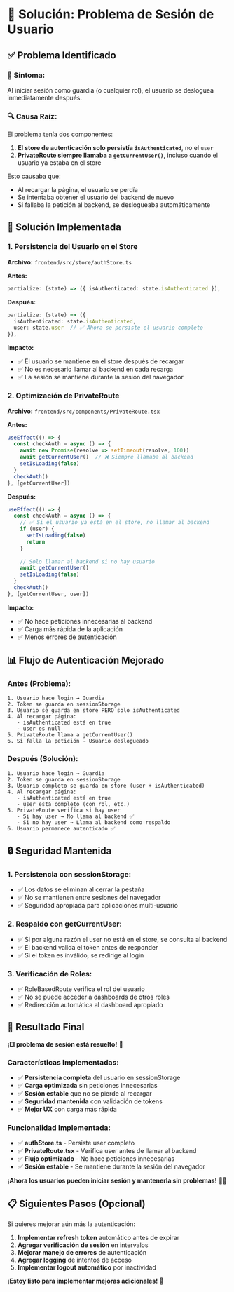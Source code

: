# 🔐 Solución: Problema de Sesión de Usuario

## ✅ **Problema Identificado**

### **🚨 Síntoma:**
Al iniciar sesión como guardia (o cualquier rol), el usuario se desloguea inmediatamente después.

### **🔍 Causa Raíz:**
El problema tenía dos componentes:

1. **El store de autenticación solo persistía `isAuthenticated`**, no el `user`
2. **PrivateRoute siempre llamaba a `getCurrentUser()`**, incluso cuando el usuario ya estaba en el store

Esto causaba que:
- Al recargar la página, el usuario se perdía
- Se intentaba obtener el usuario del backend de nuevo
- Si fallaba la petición al backend, se deslogueaba automáticamente

## 🎯 **Solución Implementada**

### **1. Persistencia del Usuario en el Store**

**Archivo:** `frontend/src/store/authStore.ts`

**Antes:**
```typescript
partialize: (state) => ({ isAuthenticated: state.isAuthenticated }),
```

**Después:**
```typescript
partialize: (state) => ({ 
  isAuthenticated: state.isAuthenticated,
  user: state.user  // ✅ Ahora se persiste el usuario completo
}),
```

**Impacto:**
- ✅ El usuario se mantiene en el store después de recargar
- ✅ No es necesario llamar al backend en cada recarga
- ✅ La sesión se mantiene durante la sesión del navegador

### **2. Optimización de PrivateRoute**

**Archivo:** `frontend/src/components/PrivateRoute.tsx`

**Antes:**
```typescript
useEffect(() => {
  const checkAuth = async () => {
    await new Promise(resolve => setTimeout(resolve, 100))
    await getCurrentUser()  // ❌ Siempre llamaba al backend
    setIsLoading(false)
  }
  checkAuth()
}, [getCurrentUser])
```

**Después:**
```typescript
useEffect(() => {
  const checkAuth = async () => {
    // ✅ Si el usuario ya está en el store, no llamar al backend
    if (user) {
      setIsLoading(false)
      return
    }
    
    // Solo llamar al backend si no hay usuario
    await getCurrentUser()
    setIsLoading(false)
  }
  checkAuth()
}, [getCurrentUser, user])
```

**Impacto:**
- ✅ No hace peticiones innecesarias al backend
- ✅ Carga más rápida de la aplicación
- ✅ Menos errores de autenticación

## 📊 **Flujo de Autenticación Mejorado**

### **Antes (Problema):**
```
1. Usuario hace login → Guardia
2. Token se guarda en sessionStorage
3. Usuario se guarda en store PERO solo isAuthenticated
4. Al recargar página:
   - isAuthenticated está en true
   - user es null
5. PrivateRoute llama a getCurrentUser()
6. Si falla la petición → Usuario deslogueado
```

### **Después (Solución):**
```
1. Usuario hace login → Guardia
2. Token se guarda en sessionStorage
3. Usuario completo se guarda en store (user + isAuthenticated)
4. Al recargar página:
   - isAuthenticated está en true
   - user está completo (con rol, etc.)
5. PrivateRoute verifica si hay user
   - Si hay user → No llama al backend ✅
   - Si no hay user → Llama al backend como respaldo
6. Usuario permanece autenticado ✅
```

## 🔒 **Seguridad Mantenida**

### **1. Persistencia con sessionStorage:**
- ✅ Los datos se eliminan al cerrar la pestaña
- ✅ No se mantienen entre sesiones del navegador
- ✅ Seguridad apropiada para aplicaciones multi-usuario

### **2. Respaldo con getCurrentUser:**
- ✅ Si por alguna razón el user no está en el store, se consulta al backend
- ✅ El backend valida el token antes de responder
- ✅ Si el token es inválido, se redirige al login

### **3. Verificación de Roles:**
- ✅ RoleBasedRoute verifica el rol del usuario
- ✅ No se puede acceder a dashboards de otros roles
- ✅ Redirección automática al dashboard apropiado

## 🎯 **Resultado Final**

**¡El problema de sesión está resuelto!** 🎉

### **Características Implementadas:**
- ✅ **Persistencia completa** del usuario en sessionStorage
- ✅ **Carga optimizada** sin peticiones innecesarias
- ✅ **Sesión estable** que no se pierde al recargar
- ✅ **Seguridad mantenida** con validación de tokens
- ✅ **Mejor UX** con carga más rápida

### **Funcionalidad Implementada:**
- ✅ **authStore.ts** - Persiste user completo
- ✅ **PrivateRoute.tsx** - Verifica user antes de llamar al backend
- ✅ **Flujo optimizado** - No hace peticiones innecesarias
- ✅ **Sesión estable** - Se mantiene durante la sesión del navegador

**¡Ahora los usuarios pueden iniciar sesión y mantenerla sin problemas!** 🔐✨

## 📋 **Siguientes Pasos (Opcional)**

Si quieres mejorar aún más la autenticación:

1. **Implementar refresh token** automático antes de expirar
2. **Agregar verificación de sesión** en intervalos
3. **Mejorar manejo de errores** de autenticación
4. **Agregar logging** de intentos de acceso
5. **Implementar logout automático** por inactividad

**¡Estoy listo para implementar mejoras adicionales!** 🎯


